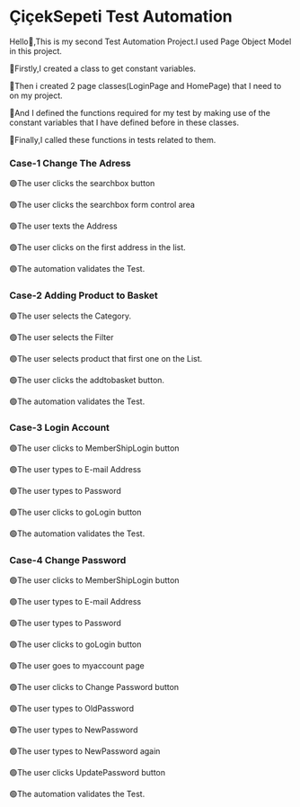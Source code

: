 # ÇiçekSepeti Test Automation

Hello👋,This is my second Test Automation Project.I used Page Object Model in this project.

🔵Firstly,I created a class to get constant variables.

🔵Then i created 2 page classes(LoginPage and HomePage) that I need to on my project.

🔵And I defined the functions required for my test by making use of the constant variables that I have defined before in these classes.

🔵Finally,I called these functions in tests related to them.





### Case-1 Change The Adress

🟢The user clicks the searchbox button

🟢The user clicks the searchbox form control area

🟢The user texts the Address

🟢The user clicks on the first address in the list.

🟢The automation validates the Test.

>
>
>

### Case-2 Adding Product to Basket

🟢The user selects the Category.

🟢The user selects the Filter

🟢The user selects product that first one on the List.

🟢The user clicks the addtobasket button.

🟢The automation validates the Test.

>
>
>

### Case-3 Login Account

🟢The user clicks to MemberShipLogin button

🟢The user types to E-mail Address

🟢The user types to Password

🟢The user clicks to goLogin button

🟢The automation validates the Test.

>
>
>

### Case-4 Change Password

🟢The user clicks to MemberShipLogin button

🟢The user types to E-mail Address

🟢The user types to Password

🟢The user clicks to goLogin button

🟢The user goes to myaccount page

🟢The user clicks to Change Password button

🟢The user types to OldPassword

🟢The user types to NewPassword

🟢The user types to NewPassword again

🟢The user clicks UpdatePassword button

🟢The automation validates the Test.


